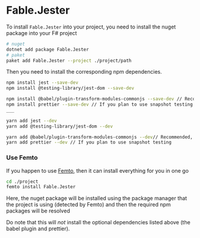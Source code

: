 # Fable.Jester

To install `Fable.Jester` into your project, you need to install the nuget package into your F# project
```bash
# nuget
dotnet add package Fable.Jester
# paket
paket add Fable.Jester --project ./project/path
```
Then you need to install the corresponding npm dependencies.
```bash
npm install jest --save-dev
npm install @testing-library/jest-dom --save-dev

npm install @babel/plugin-transform-modules-commonjs --save-dev // Recommended, but not necessary
npm install prettier --save-dev // If you plan to use snapshot testing
___

yarn add jest --dev
yarn add @testing-library/jest-dom --dev

yarn add @babel/plugin-transform-modules-commonjs --dev// Recommended, but not necessary
yarn add prettier --dev // If you plan to use snapshot testing
```

### Use Femto

If you happen to use [Femto](https://github.com/Zaid-Ajaj/Femto), then it can install everything for you in one go
```bash
cd ./project
femto install Fable.Jester
```
Here, the nuget package will be installed using the package manager that the project is using (detected by Femto) and then the required npm packages will be resolved

Do note that this will *not* install the optional dependencies listed above (the babel plugin and prettier).
